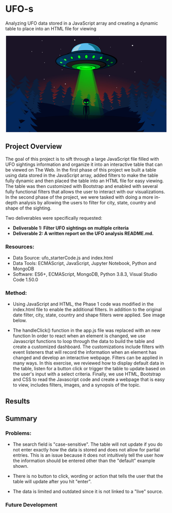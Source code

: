 # UFO-s

Analyzing UFO data stored in a JavaScript array and creating a dynamic table to place into an HTML file for viewing

<p align="center">
    <img width="500" height="300" src= "https://github.com/rloufoster/UFO-s/blob/main/static/images/AlienGraphic.png">
</p> 

## Project Overview

The goal of this project is to sift through a large JavaScript file filled with UFO sightings information and organize it into an interactive table that can be viewed on The Web. In the first phase of this project we built a table using data stored in the JavaScript array, added filters to make the table fully dynamic and then placed the table into an HTML file for easy viewing. The table was then customized with Bootstrap and enabled with several fully functional filters that allows the user to interact with our visualizations. In the second phase of the project, we were tasked with doing a more in-depth analysis by allowing the users to filter for city, state, country and shape of the sighting.

Two deliverables were specifically requested:

* **Deliverable 1: Filter UFO sightings on multiple criteria**
* **Deliverable 2: A written report on the UFO analysis README.md.**


### Resources:

* Data Source: ufo_starterCode.js and index.html
* Data Tools: ECMAScript, JavaScript, Jupyter Notebook, Python and MongoDB
* Software: ES6+, ECMAScript, MongoDB, Python 3.8.3, Visual Studio Code 1.50.0


### Method: 

* Using JavaScript and HTML, the Phase 1 code was modified in the index.html file to enable the additional filters.  In addition to the original date filter, city, state, country and shape filters were applied. See image below.





* The handleClick() function in the app.js file was replaced with an new function
In order to react when an element is changed, we use Javascript functions to loop through the data to build the table and create a customized dashboard. The customizations include filters with event listeners that will record the information when an element has changed and develop an interactive webpage. Filters can be applied in many ways. In this exercise, we reviewed how to display default data in the table, listen for a button click or trigger the table to update based on the user's input with a select criteria. Finally, we use HTML, Bootstrap and CSS to read the Javascript code and create a webpage that is easy to view, includes filters, images, and a synopsis of the topic.


## Results


## Summary

### Problems:

* The search field is "case-sensitive". The table will not update if you do not enter exactly how the data is stored and does not allow for   partial entries. This is an issue because it does not intuitively tell the user how the information should be entered other than the         "default" example shown.

* There is no button to click, wording or action that tells the user that the table will update after you hit "enter".

* The data is limited and outdated since it is not linked to a "live" source.


### Future Development



